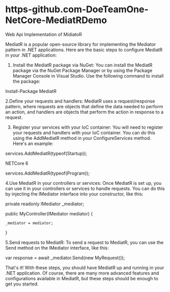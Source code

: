 # https-github.com-DoeTeamOne-NetCore-MediatRDemo
Web Api Implementation of MidiatoR

MediatR is a popular open-source library for implementing the Mediator pattern in .NET applications. Here are the basic steps to configure MediatR in your .NET application:

1. Install the MediatR package via NuGet: You can install the MediatR package via the NuGet Package Manager or by using the Package Manager Console in Visual Studio. Use the following command to install the package:

Install-Package MediatR

2.Define your requests and handlers: MediatR uses a request/response pattern, where requests are objects that define the data needed to perform an action, and handlers are objects that perform the action in response to a request.

3. Register your services with your IoC container: You will need to register your requests and handlers with your IoC container. You can do this using the AddMediatR method in your ConfigureServices method. Here's an example:

services.AddMediatR(typeof(Startup));

NETCore 6

services.AddMediatR(typeof(Program));

4.Use MediatR in your controllers or services: Once MediatR is set up, you can use it in your controllers or services to handle requests. You can do this by injecting the IMediator interface into your constructor, like this:

private readonly IMediator _mediator;

public MyController(IMediator mediator)
{

    _mediator = mediator;
    
}


5.Send requests to MediatR: To send a request to MediatR, you can use the Send method on the IMediator interface, like this:

var response = await _mediator.Send(new MyRequest());


That's it! With these steps, you should have MediatR up and running in your .NET application. Of course, there are many more advanced features and configurations available in MediatR, but these steps should be enough to get you started.

